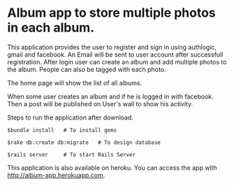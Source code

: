 Album app to store multiple photos in each album.
======

This application provides the user to register and sign in using authlogic, gmail and facebook. An Email will be sent to user account after successfull registration. After login user can create an album and add multiple photos to the album. People can also be tagged with each photo.

The home page will show the list of all albums.

When some user creates an album and if he is logged in with facebook. Then a post will be published on User's wall to show his activity.

Steps to run the application after download.

```
$bundle install   # To install gems
```
```
$rake db:create db:migrate   # To design database
```

```
$rails server     # To start Rails Server
```
This application is also available on heroku. You can access the app with http://album-app.herokuapp.com.
